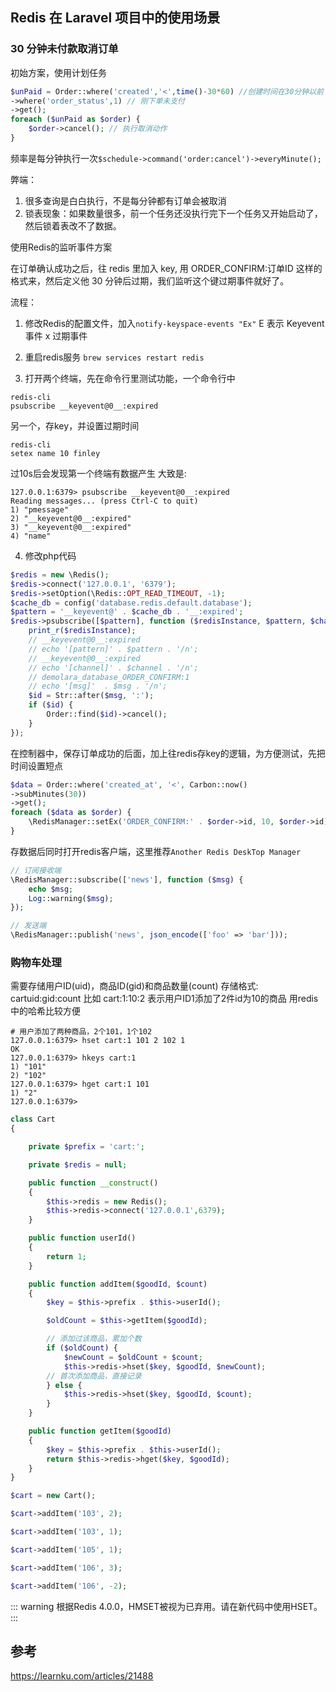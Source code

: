 ## Redis 在 Laravel 项目中的使用场景

### 30 分钟未付款取消订单

初始方案，使用计划任务
```php
$unPaid = Order::where('created','<',time()-30*60) //创建时间在30分钟以前
->where('order_status',1) // 刚下单未支付
->get();
foreach ($unPaid as $order) {
    $order->cancel(); // 执行取消动作
}
```

频率是每分钟执行一次`$schedule->command('order:cancel')->everyMinute();`

弊端：
1. 很多查询是白白执行，不是每分钟都有订单会被取消
2. 锁表现象：如果数量很多，前一个任务还没执行完下一个任务又开始启动了，然后锁着表改不了数据。

使用Redis的监听事件方案

在订单确认成功之后，往 redis 里加入 key, 用 ORDER_CONFIRM:订单ID 这样的格式来，然后定义他 30 分钟后过期，我们监听这个键过期事件就好了。

流程：

1. 修改Redis的配置文件，加入`notify-keyspace-events "Ex"`
E 表示 Keyevent事件
x 过期事件

2. 重启redis服务 `brew services restart redis`

3. 打开两个终端，先在命令行里测试功能，一个命令行中
```shell
redis-cli
psubscribe __keyevent@0__:expired
```

另一个，存key，并设置过期时间

```shell
redis-cli
setex name 10 finley
```

过10s后会发现第一个终端有数据产生
大致是:

```shell
127.0.0.1:6379> psubscribe __keyevent@0__:expired
Reading messages... (press Ctrl-C to quit)
1) "pmessage"
2) "__keyevent@0__:expired"
3) "__keyevent@0__:expired"
4) "name"
```

4. 修改php代码

```php
$redis = new \Redis();
$redis->connect('127.0.0.1', '6379');
$redis->setOption(\Redis::OPT_READ_TIMEOUT, -1);
$cache_db = config('database.redis.default.database');
$pattern = '__keyevent@' . $cache_db . '__:expired';
$redis->psubscribe([$pattern], function ($redisInstance, $pattern, $channel, $msg) {
    print_r($redisInstance);
    // __keyevent@0__:expired
    // echo '[pattern]' . $pattern . '/n';
    // __keyevent@0__:expired
    // echo '[channel]' . $channel . '/n';
    // demolara_database_ORDER_CONFIRM:1
    // echo '[msg]'  . $msg . '/n';
    $id = Str::after($msg, ':');
    if ($id) {
        Order::find($id)->cancel();
    }
});
```


在控制器中，保存订单成功的后面，加上往redis存key的逻辑，为方便测试，先把时间设置短点

```php
$data = Order::where('created_at', '<', Carbon::now()
->subMinutes(30))
->get();
foreach ($data as $order) {
    \RedisManager::setEx('ORDER_CONFIRM:' . $order->id, 10, $order->id);
}
```


存数据后同时打开redis客户端，这里推荐`Another Redis DeskTop Manager`

```php
// 订阅接收端
\RedisManager::subscribe(['news'], function ($msg) {
    echo $msg;
    Log::warning($msg);
});

// 发送端
\RedisManager::publish('news', json_encode(['foo' => 'bar']));
```

### 购物车处理

需要存储用户ID(uid)，商品ID(gid)和商品数量(count)
存储格式: cartuid:gid:count
比如 cart:1:10:2
表示用户ID1添加了2件id为10的商品
用redis中的哈希比较方便

```
# 用户添加了两种商品，2个101，1个102
127.0.0.1:6379> hset cart:1 101 2 102 1
OK
127.0.0.1:6379> hkeys cart:1
1) "101"
2) "102"
127.0.0.1:6379> hget cart:1 101
1) "2"
127.0.0.1:6379>
```

```php
class Cart 
{

	private $prefix = 'cart:';

	private $redis = null;

	public function __construct()
	{
        $this->redis = new Redis();
        $this->redis->connect('127.0.0.1',6379);
    }

    public function userId()
    {
    	return 1;
    }

    public function addItem($goodId, $count)
    {
    	$key = $this->prefix . $this->userId();

    	$oldCount = $this->getItem($goodId);

        // 添加过该商品，累加个数
    	if ($oldCount) {
    		$newCount = $oldCount + $count;
			$this->redis->hset($key, $goodId, $newCount);
        // 首次添加商品，直接记录
    	} else {
    		$this->redis->hset($key, $goodId, $count);
    	}
    }

	public function getItem($goodId)
	{
		$key = $this->prefix . $this->userId();
		return $this->redis->hget($key, $goodId);
	}
}

$cart = new Cart();

$cart->addItem('103', 2);

$cart->addItem('103', 1);

$cart->addItem('105', 1);

$cart->addItem('106', 3);

$cart->addItem('106', -2);
```   

      
::: warning
根据Redis 4.0.0，HMSET被视为已弃用。请在新代码中使用HSET。              
:::


## 参考

https://learnku.com/articles/21488

